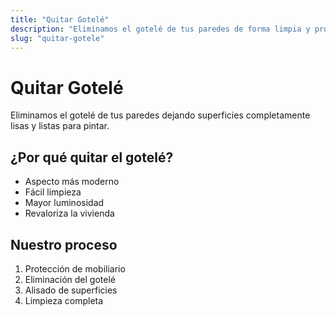 ```yaml
---
title: "Quitar Gotelé"
description: "Eliminamos el gotelé de tus paredes de forma limpia y profesional"
slug: "quitar-gotele"
---
```


# Quitar Gotelé

Eliminamos el gotelé de tus paredes dejando superficies completamente lisas y listas para pintar.

## ¿Por qué quitar el gotelé?

- Aspecto más moderno
- Fácil limpieza
- Mayor luminosidad
- Revaloriza la vivienda

## Nuestro proceso

1. Protección de mobiliario
2. Eliminación del gotelé
3. Alisado de superficies
4. Limpieza completa